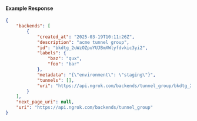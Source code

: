 <!-- Code generated for API Clients. DO NOT EDIT. -->

#### Example Response

```json
{
	"backends": [
		{
			"created_at": "2025-03-19T10:11:26Z",
			"description": "acme tunnel group",
			"id": "bkdtg_2uWzOZpuYUJBmXWlyfdvkic3yi2",
			"labels": {
				"baz": "qux",
				"foo": "bar"
			},
			"metadata": "{\"environment\": \"staging\"}",
			"tunnels": [],
			"uri": "https://api.ngrok.com/backends/tunnel_group/bkdtg_2uWzOZpuYUJBmXWlyfdvkic3yi2"
		}
	],
	"next_page_uri": null,
	"uri": "https://api.ngrok.com/backends/tunnel_group"
}
```
